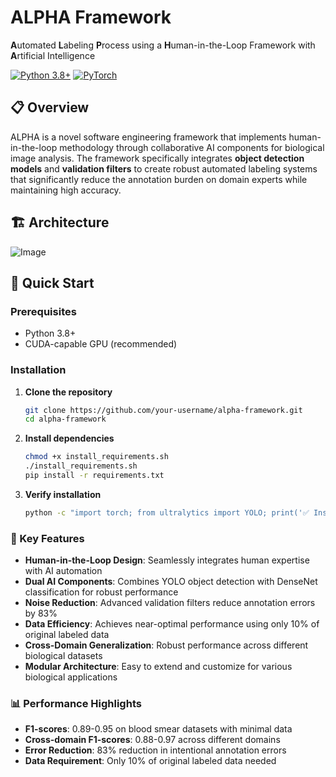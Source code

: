# ALPHA Framework

**A**utomated **L**abeling **P**rocess using a **H**uman-in-the-Loop Framework with **A**rtificial Intelligence

[![Python 3.8+](https://img.shields.io/badge/python-3.8+-blue.svg)](https://www.python.org/downloads/)
[![PyTorch](https://img.shields.io/badge/PyTorch-2.0+-red.svg)](https://pytorch.org/)

## 📋 Overview

ALPHA is a novel software engineering framework that implements human-in-the-loop methodology through collaborative AI components for biological image analysis. The framework specifically integrates **object detection models** and **validation filters** to create robust automated labeling systems that significantly reduce the annotation burden on domain experts while maintaining high accuracy.

## 🏗️ Architecture

![Image](https://github.com/user-attachments/assets/8ad2d97d-a16c-42d8-9def-fb41bca8cd22)

## 🚀 Quick Start

### Prerequisites

- Python 3.8+
- CUDA-capable GPU (recommended)

### Installation

1. **Clone the repository**
   ```bash
   git clone https://github.com/your-username/alpha-framework.git
   cd alpha-framework

2. **Install dependencies**
   ```bash
   chmod +x install_requirements.sh
   ./install_requirements.sh
   pip install -r requirements.txt   

3. **Verify installation**
   ```bash
   python -c "import torch; from ultralytics import YOLO; print('✅ Installation successful!')"

 ### 🎯 Key Features

- **Human-in-the-Loop Design**: Seamlessly integrates human expertise with AI automation
- **Dual AI Components**: Combines YOLO object detection with DenseNet classification for robust performance
- **Noise Reduction**: Advanced validation filters reduce annotation errors by 83%
- **Data Efficiency**: Achieves near-optimal performance using only 10% of original labeled data
- **Cross-Domain Generalization**: Robust performance across different biological datasets
- **Modular Architecture**: Easy to extend and customize for various biological applications

### 📊 Performance Highlights

- **F1-scores**: 0.89-0.95 on blood smear datasets with minimal data
- **Cross-domain F1-scores**: 0.88-0.97 across different domains
- **Error Reduction**: 83% reduction in intentional annotation errors
- **Data Requirement**: Only 10% of original labeled data needed

